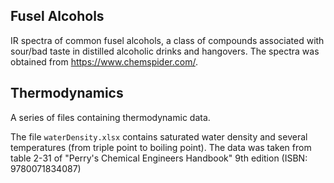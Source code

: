 ## Fusel Alcohols
IR spectra of common  fusel alcohols, a class of compounds associated with sour/bad taste in distilled alcoholic drinks and hangovers. The spectra was obtained from https://www.chemspider.com/.

## Thermodynamics
A series of files containing thermodynamic data.

The file `waterDensity.xlsx` contains saturated water density and several temperatures (from triple point to boiling point). The data was taken from table 2-31 of "Perry's Chemical Engineers Handbook" 9th edition (ISBN:
9780071834087)
